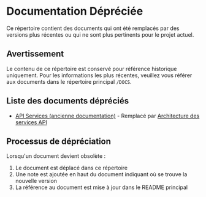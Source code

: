 # Documentation Dépréciée

Ce répertoire contient des documents qui ont été remplacés par des versions plus récentes ou qui ne sont plus pertinents pour le projet actuel.

## Avertissement

Le contenu de ce répertoire est conservé pour référence historique uniquement. Pour les informations les plus récentes, veuillez vous référer aux documents dans le répertoire principal `/DOCS`.

## Liste des documents dépréciés

- [API Services (ancienne documentation)](api_services_lib_readme.md) - Remplacé par [Architecture des services API](../api_services.md)

## Processus de dépréciation

Lorsqu'un document devient obsolète :

1. Le document est déplacé dans ce répertoire
2. Une note est ajoutée en haut du document indiquant où se trouve la nouvelle version
3. La référence au document est mise à jour dans le README principal 